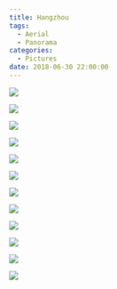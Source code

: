 ```yaml
---
title: Hangzhou
tags:
  - Aerial
  - Panorama
categories:
  - Pictures
date: 2018-06-30 22:00:00
---
```


![](/cdn-cgi/imagedelivery/6T-behmofKYLsxlrK0l_MQ/0f879c44-71c2-4179-5eeb-db72ef42b500/extra)

![](/cdn-cgi/imagedelivery/6T-behmofKYLsxlrK0l_MQ/14ea4072-acd3-4c03-4d60-9e849c9bd500/extra)

![](/cdn-cgi/imagedelivery/6T-behmofKYLsxlrK0l_MQ/dec814f4-ae8f-4381-3def-5043e6eb8e00/extra)

![](/cdn-cgi/imagedelivery/6T-behmofKYLsxlrK0l_MQ/3d5d53d7-6d2d-4c56-a3f0-251f1f74bd00/extra)

![](/cdn-cgi/imagedelivery/6T-behmofKYLsxlrK0l_MQ/d8f22571-7be5-48c5-4ca9-46ac37fb1400/extra)

![](/cdn-cgi/imagedelivery/6T-behmofKYLsxlrK0l_MQ/743c0ade-9790-46dc-8465-8001a46e5600/extra)

![](/cdn-cgi/imagedelivery/6T-behmofKYLsxlrK0l_MQ/6101987d-52b7-417d-2350-aef7ce9a8f00/extra)

![](/cdn-cgi/imagedelivery/6T-behmofKYLsxlrK0l_MQ/7cec947d-f1c4-44c7-2725-e6458c9e2400/extra)

![](/cdn-cgi/imagedelivery/6T-behmofKYLsxlrK0l_MQ/fd389433-90ec-486a-145d-b7da68f4e700/extra)

![](/cdn-cgi/imagedelivery/6T-behmofKYLsxlrK0l_MQ/7d474b9a-44a5-4a45-79b3-317a3bc95b00/extra)

![](/cdn-cgi/imagedelivery/6T-behmofKYLsxlrK0l_MQ/8b6bfbcb-e651-463b-b128-f5f217a71700/extra)

![](/cdn-cgi/imagedelivery/6T-behmofKYLsxlrK0l_MQ/4cfed3f8-e3d4-48c5-5909-b2e452587a00/extra)
